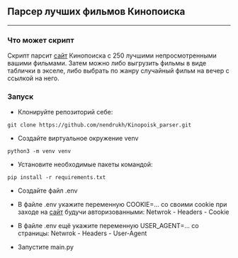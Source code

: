 ## Парсер лучших фильмов Кинопоиска ##

---

### Что может скрипт ###
Скрипт парсит [сайт](https://www.kinopoisk.ru/lists/movies/top250/) Кинопоиска с 250 лучшими непросмотренными вашими фильмами.
Затем можно либо выгрузить фильмы в виде таблички в экселе, либо выбрать по жанру случайный фильм на вечер c ссылкой на него.

### Запуск ###
* Клонируйте репозиторий себе:
```
git clone https://github.com/nendrukh/Kinopoisk_parser.git
```

* Cоздайте виртуальное окружение venv
```commandline
python3 -m venv venv
```

* Установите необходимые пакеты командой:
```commandline
pip install -r requirements.txt
```

* Создайте файл .env

* В файле .env укажите переменную COOKIE=... со своими cookie при заходе на [сайт](https://www.kinopoisk.ru/lists/movies/top250/)
будучи авторизованными: Netwrok - Headers - Cookie

* В файле .env ещё укажите переменную USER_AGENT=... со страницы: Netwrok - Headers - User-Agent

* Запустите main.py